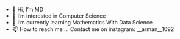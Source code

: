 - 👋 Hi, I’m MD
- 👀 I’m interested in Computer Science
- 🌱 I’m currently learning Mathematics With Data Science 
- 📫 How to reach me ... Contact me on instagram: __arman__1092

<!---
mdcodes20/mdcodes20 is a ✨ special ✨ repository because its `README.md` (this file) appears on your GitHub profile.
You can click the Preview link to take a look at your changes.
--->
